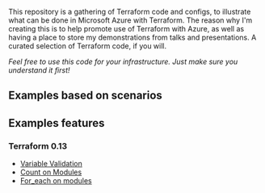 This repository is a gathering of Terraform code and configs, to illustrate what can be done in Microsoft Azure with Terraform. The reason why I'm creating this is to help promote use of Terraform with Azure, as well as having a place to store my demonstrations from talks and presentations. A curated selection of Terraform code, if you will.

_Feel free to use this code for your infrastructure. Just make sure you understand it first!_

## Examples based on scenarios

## Examples features

### Terraform 0.13

* [Variable Validation](0.13/variable-validation/README.md)
* [Count on Modules](0.13/count-module/README.md)
* [For_each on modules](0.13/foreach-module/README.md)
